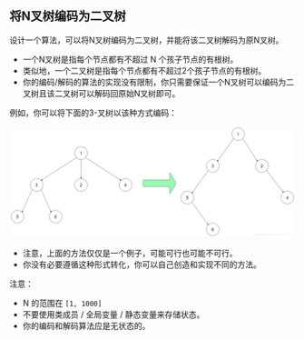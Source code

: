 ## 将N叉树编码为二叉树

设计一个算法，可以将N叉树编码为二叉树，并能将该二叉树解码为原N叉树。

* 一个N叉树是指每个节点都有不超过 N 个孩子节点的有根树。
* 类似地，一个二叉树是指每个节点都有不超过2个孩子节点的有根树。
* 你的编码/解码的算法的实现没有限制，你只需要保证一个N叉树可以编码为二叉树且该二叉树可以解码回原始N叉树即可。

例如，你可以将下面的3-叉树以该种方式编码：

![](../images/431.encode-n-ary-tree-to-binary-tree.png)

* 注意，上面的方法仅仅是一个例子，可能可行也可能不可行。
* 你没有必要遵循这种形式转化，你可以自己创造和实现不同的方法。

注意：

* N 的范围在 `[1, 1000]`
* 不要使用类成员 / 全局变量 / 静态变量来存储状态。
* 你的编码和解码算法应是无状态的。
